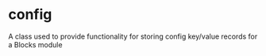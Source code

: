 # config

A class used to provide functionality for storing config key/value records for a Blocks module
